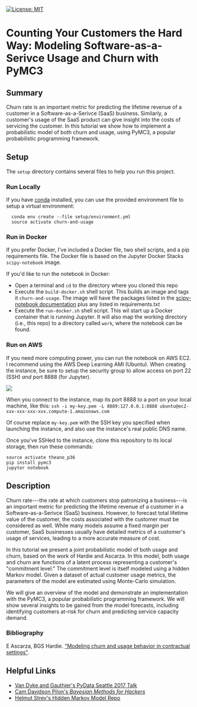 [![License: MIT](https://img.shields.io/badge/License-MIT-yellow.svg)](https://opensource.org/licenses/MIT)


# Counting Your Customers the Hard Way: Modeling Software-as-a-Serivce Usage and Churn with PyMC3

## Summary
Churn rate is an important metric for predicting the lifetime revenue of a customer in a Software-as-a-Serivce (SaaS) business. Similarly, a customer's usage of the SaaS product can give insight into the costs of servicing the customer. In this tutorial we show how to implement a probabilistic model of both churn and usage, using PyMC3, a popular probabilistic programming framework.

## Setup
The `setup` directory contains several files to help you run this project.

### Run Locally
If you have [conda](https://conda.io/docs/index.html) installed, you can use the provided environment file to setup a virtual environment:
```
  conda env create --file setup/environment.yml
  source activate churn-and-usage
```

### Run in Docker
If you prefer Docker, I've included a Docker file, two shell scripts, and a pip requirements file. The Docker file is based on the Jupyter Docker Stacks `scipy-notebook` image.

If you'd like to run the notebook in Docker:
 * Open a terminal and `cd` to the directory where you cloned this repo
 * Execute the `build-docker.sh` shell script. This builds an image and tags it `churn-and-usage`. The image will have the packages listed in the [scipy-notebook documentation](https://jupyter-docker-stacks.readthedocs.io/en/latest/using/selecting.html#jupyter-scipy-notebook_) plus any listed in requirements.txt
 * Execute the `run-docker.sh` shell script. This wil start up a Docker container that is running Jupyter. It will also map the working directory (i.e., this repo) to a directory called `work`, where the notebook can be found.

### Run on AWS
If you need more computing power, you can run the notebook on AWS EC2. I recommend using the AWS Deep Learning AMI (Ubuntu). When creating the instance, be sure to setup the security group to allow access on port 22 (SSH) *and* port 8888 (for Jupyter).

![](aws-security-group.png)

When you connect to the instance, map its port 8888 to a port on your local machine, like this:
`ssh -i my-key.pem -L 8889:127.0.0.1:8888 ubuntu@ec2-xxx-xxx-xxx-xxx.compute-1.amazonaws.com`

Of course replace `my-key.pem` with the SSH key you specified when launching the instance, and also use the instance's real public DNS name.

Once you've SSHed to the instance, clone this repository to its local storage, then run these commands:
```
source activate theano_p36
pip install pymc3
jupyter notebook
```

## Description
Churn rate---the rate at which customers stop patronizing a business---is an important metric for predicting the lifetime revenue of a customer in a Software-as-a-Serivce (SaaS) business. However, to forecast total lifetime value of the customer, the costs associated with the customer must be considered as well. While many models assume a fixed margin per customer, SaaS businesses usually have detailed metrics of a customer's usage of services, leading to a more accurate measure of cost.

In this tutorial we present a joint probabilistic model of both usage and churn, based on the work of Hardie and Ascarza. In this model, both usage and churn are functions of a latent process representing a customer's "commitment level." The commitment level is itself modeled using a hidden Markov model. Given a dataset of actual customer usage metrics, the parameters of the model are estimated using Monte-Carlo simulation.

We will give an overview of the model and demonstrate an implementation with the PyMC3, a popular probabilistic programming framework. We will show several insights to be gained from the model forecasts, including identifying customers at-risk for churn and predicting service capacity demand.



### Bibliography
E Ascarza, BGS Hardie. ["Modeling churn and usage behavior in contractual settings"](https://www0.gsb.columbia.edu/.../4587/ascarza_hardie_churn.pdf).

## Helpful Links
* [Van Dyke and Gauthier's PyData Seattle 2017 Talk](https://github.com/datascienceinc/pydata-seattle-2017)
* [Cam Davidson Pilon's *Bayesian Methods for Hackers*](https://github.com/CamDavidsonPilon/Probabilistic-Programming-and-Bayesian-Methods-for-Hackers)
* [Helmut Strey's Hidden Markov Model Repo](https://github.com/hstrey/Hidden-Markov-Models-pymc3)
